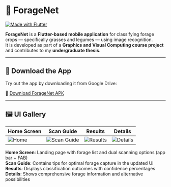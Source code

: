 # 🌿 ForageNet

[![Made with Flutter](https://img.shields.io/badge/Made%20with-Flutter-blue.svg?style=flat&logo=flutter)](https://flutter.dev)

**ForageNet** is a **Flutter-based mobile application** for classifying forage crops — specifically grasses and legumes — using image recognition.  
It is developed as part of a **Graphics and Visual Computing course project** and contributes to my **undergraduate thesis**.

---

## 📱 Download the App

Try out the app by downloading it from Google Drive:

🔗 [Download ForageNet APK](https://drive.google.com/file/d/1jgMZjLQ6hZnOET1qOqhJAyym5PEOKMtG/view?usp=sharing)

---

## 🖼️ UI Gallery

| Home Screen | Scan Guide | Results | Details |
|------------|------------|---------|---------|
| ![Home](https://github.com/user-attachments/assets/b5a6fcd5-4c03-4be8-b708-e09c900cc2aa) | ![Scan Guide](https://github.com/user-attachments/assets/660ad62f-7124-45f3-b850-5e3dced397d5) | ![Results](https://github.com/user-attachments/assets/b8838c85-89b1-4663-8218-405dce98744e) | ![Details](https://github.com/user-attachments/assets/925a8d86-260f-4bdd-9f82-7415dd81d108) |

**Home Screen**: Landing page with forage list and dual scanning options (app bar + FAB)  
**Scan Guide**: Contains tips for optimal forage capture in the updated UI  
**Results**: Displays classification outcomes with confidence percentages  
**Details**: Shows comprehensive forage information and alternative possibilities  

